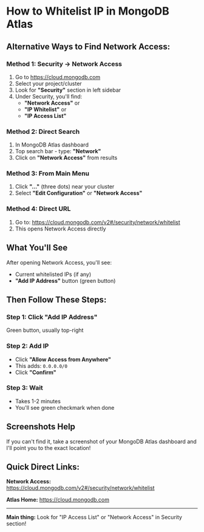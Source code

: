 # How to Whitelist IP in MongoDB Atlas

## Alternative Ways to Find Network Access:

### Method 1: Security → Network Access
1. Go to https://cloud.mongodb.com
2. Select your project/cluster
3. Look for **"Security"** section in left sidebar
4. Under Security, you'll find:
   - **"Network Access"** or
   - **"IP Whitelist"** or
   - **"IP Access List"**

### Method 2: Direct Search
1. In MongoDB Atlas dashboard
2. Top search bar - type: **"Network"**
3. Click on **"Network Access"** from results

### Method 3: From Main Menu
1. Click **"..."** (three dots) near your cluster
2. Select **"Edit Configuration"** or **"Network Access"**

### Method 4: Direct URL
1. Go to: https://cloud.mongodb.com/v2#/security/network/whitelist
2. This opens Network Access directly

## What You'll See

After opening Network Access, you'll see:
- Current whitelisted IPs (if any)
- **"Add IP Address"** button (green button)

## Then Follow These Steps:

### Step 1: Click "Add IP Address"
Green button, usually top-right

### Step 2: Add IP
- Click **"Allow Access from Anywhere"**
- This adds: `0.0.0.0/0`
- Click **"Confirm"**

### Step 3: Wait
- Takes 1-2 minutes
- You'll see green checkmark when done

## Screenshots Help

If you can't find it, take a screenshot of your MongoDB Atlas dashboard and I'll point you to the exact location!

## Quick Direct Links:

**Network Access:** https://cloud.mongodb.com/v2#/security/network/whitelist

**Atlas Home:** https://cloud.mongodb.com

---

**Main thing:** Look for "IP Access List" or "Network Access" in Security section!

